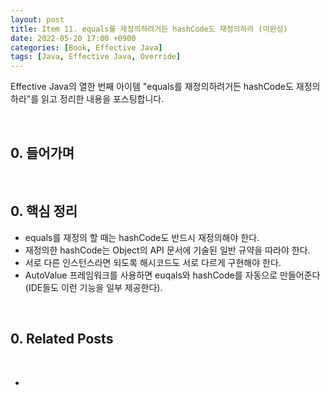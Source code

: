 ```yaml
---
layout: post
title: Item 11. equals를 재정의하려거든 hashCode도 재정의하라 (미완성)
date: 2022-05-20 17:00 +0900
categories: [Book, Effective Java]
tags: [Java, Effective Java, Override]
---
```




Effective Java의 열한 번째 아이템 "equals를 재정의하려거든 hashCode도 재정의하라"를 읽고 정리한 내용을 포스팅합니다.

<br>

## 0. 들어가며



<br>

## 0. 핵심 정리

- equals를 재정의 할 때는 hashCode도 반드시 재정의해야 한다.
- 재정의한 hashCode는 Object의 API 문서에 기술된 일반 규약을 따라야 한다.
- 서로 다른 인스턴스라면 되도록 해시코드도 서로 다르게 구현해야 한다.
- AutoValue 프레임워크를 사용하면 euqals와 hashCode를 자동으로 만들어준다(IDE들도 이런 기능을 일부 제공한다).

<br>

## 0. Related Posts

<br>

- 
